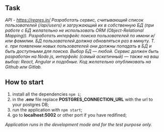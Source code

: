 ## Task

_API - https://reqres.in/_
_Разработать сервис, считывающий список пользователей (/api/users) и загружающий их в собственную БД (при работе с БД желательно не использовать ORM (Object-Relational Mapping)). Разработать интерфейс поиска пользователей по имени и/или фамилии. БД пользователей должна обновляться раз в минуту. Т. е. при появлении новых пользователей они должны попадать в БД и быть доступными для поиска. Выбор БД — любой. Сервис должен быть разработан на Node.js, интерфейс (самый аскетичный) — также на ваш выбор: React, Angular и подобные._
_Код желательно опубликовать на Github или Gitlab._

## How to start

1. install all the dependencies ```npm i```;
2. in the **.env** file replace **POSTGRES_CONNECTION_URL** with the url to your postgres DB;
3. run the application with ```npm start```;
4. go to **localhost:5002** or other port if you have redifined;

_Application runs in the development mode and for the test purpose only._